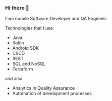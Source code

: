 ### Hi there 👋

I'am mobile Software Developer and QA Engineer.

Technologies that I use:
* Java
* Kotlin
* Android SDK
* CI/CD
* REST
* SQL and NoSQL
* Terraform

and also
* Analytics in Quality Assurance
* Automation of development processes

<!--
**nikita-dev-null/nikita-dev-null** is a ✨ _special_ ✨ repository because its `README.md` (this file) appears on your GitHub profile.

Here are some ideas to get you started:

- 🔭 I’m currently working on ...
- 🌱 I’m currently learning ...
- 👯 I’m looking to collaborate on ...
- 🤔 I’m looking for help with ...
- 💬 Ask me about ...
- 📫 How to reach me: ...
- 😄 Pronouns: ...
- ⚡ Fun fact: ...
-->
